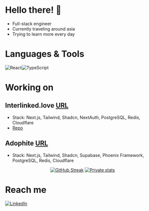 
# Hello there! :raised_hands:

* Full-stack engineer
* Currently traveling around asia
* Trying to learn more every day


# Languages & Tools
![React](https://img.shields.io/badge/react-%2320232a.svg?style=for-the-badge&logo=react&logoColor=%2361DAFB)![TypeScript](https://img.shields.io/badge/typescript-%23007ACC.svg?style=for-the-badge&logo=typescript&logoColor=white)  


# Working on
 ## Interlinked.love [URL](https://www.interlinked.so)
 - Stack: Next.js, Tailwind, Shadcn, NextAuth, PostgreSQL, Redis, Cloudflare
 - [Repo](https://github.com/nirzhuk/interlinked)
 ## Adophite [URL](https://www.adophite.com)
 - Stack: Next.js, Tailwind, Shadcn, Supabase, Phoenix Framework, PostgreSQL, Redis, Cloudflare
 

<p align="center">
  <a href="https://git.io/streak-stats"><img src="https://streak-stats.demolab.com?user=&theme=prussian&background=EBEBEB00" alt="GitHub Streak" /></a>
  <a href="https://github-readme-stats-private-nirzhuk.vercel.app/api?username=nirzhuk&show_icons=true&theme=transparent&theme=tokyonight&count_private=true&background=FFFFFF00"><img src="https://github-readme-stats-private-nirzhuk.vercel.app/api?username=nirzhuk&show_icons=true&theme=transparent&theme=tokyonight&count_private=true&background=FFFFFF00" alt="Private stats" /></a>

</p>




# Reach me
[![LinkedIn](https://img.shields.io/badge/linkedin-%230077B5.svg?style=for-the-badge&logo=linkedin&logoColor=white)](https://www.linkedin.com/in/joan-rafael-serrano-perez/)
